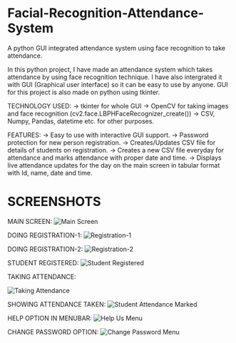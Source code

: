 # Facial-Recognition-Attendance-System
A python GUI integrated attendance system using face recognition to take attendance.

In this python project, I have made an attendance system which takes attendance by using face recognition technique. I have also intergrated it with GUI (Graphical user interface) so it can be easy to use by anyone. GUI for this project is also made on python using tkinter.

TECHNOLOGY USED:
-> tkinter for whole GUI
-> OpenCV for taking images and face recognition (cv2.face.LBPHFaceRecognizer_create())
-> CSV, Numpy, Pandas, datetime etc. for other purposes.

FEATURES:
-> Easy to use with interactive GUI support.
-> Password protection for new person registration.
-> Creates/Updates CSV file for details of students on registration.
-> Creates a new CSV file everyday for attendance and marks attendance with proper date and time.
-> Displays live attendance updates for the day on the main screen in tabular format with Id, name, date and time.

# SCREENSHOTS
MAIN SCREEN:
![Main Screen](https://github.com/Rahulxhacker/Facial-Recognition-Attendance-System/assets/72405667/1079a236-a77a-4917-8d40-c31557ffc182)

DOING REGISTRATION-1:
![Registration-1](https://github.com/Rahulxhacker/Facial-Recognition-Attendance-System/assets/72405667/d9613271-d083-418a-9635-5c3d8b692ce2)

DOING REGISTRATION-2:
![Registration-2](https://github.com/Rahulxhacker/Facial-Recognition-Attendance-System/assets/72405667/06ed2578-26de-465c-b1da-65d2254a1860)

STUDENT REGISTERED:
![Student Registered](https://github.com/Rahulxhacker/Facial-Recognition-Attendance-System/assets/72405667/dafd3f63-7d2b-4a57-8235-f051c781c6e5)

TAKING ATTENDANCE:

![Taking Attendance](https://github.com/Rahulxhacker/Facial-Recognition-Attendance-System/assets/72405667/fe108a89-bd9e-4158-8d89-897637896427)


SHOWING ATTENDANCE TAKEN:
![Student Attendance Marked](https://github.com/Rahulxhacker/Facial-Recognition-Attendance-System/assets/72405667/3fb1a860-c174-408f-9061-b405c060be1a)

HELP OPTION IN MENUBAR:
![Help Us Menu](https://github.com/Rahulxhacker/Facial-Recognition-Attendance-System/assets/72405667/04f33a0a-8210-48d7-9fab-b01944b40da5)

CHANGE PASSWORD OPTION:
![Change Password Menu](https://github.com/Rahulxhacker/Facial-Recognition-Attendance-System/assets/72405667/b6b3d866-06cb-41ec-b3e8-1d8f060fd1a2)

